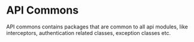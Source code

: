 # API Commons
API commons contains packages that are common to all api modules, 
like interceptors, authentication related classes, exception classes etc.